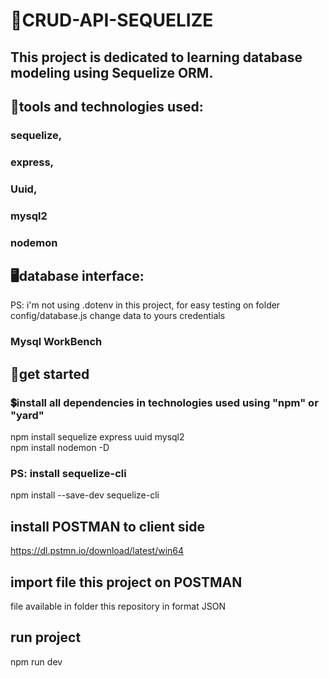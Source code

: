 # 🤖CRUD-API-SEQUELIZE

## This project is dedicated to learning database modeling using Sequelize ORM.

## 🔧tools and technologies used:

### sequelize,

### express,

### Uuid,

### mysql2

### nodemon

## 🖥️database interface:

PS: i'm not using .dotenv in this project, for easy testing
on folder config/database.js change data to yours credentials

### Mysql WorkBench

## 🧩get started

### 💲install all dependencies in technologies used using "npm" or "yard"

npm install sequelize express uuid mysql2 <br>
npm install nodemon -D <br>
### PS: install sequelize-cli
npm install --save-dev sequelize-cli <br>

## install POSTMAN to client side

https://dl.pstmn.io/download/latest/win64

## import file this project on POSTMAN

file available in folder this repository in format JSON

## run project

npm run dev
